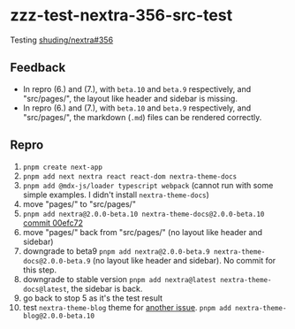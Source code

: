 # zzz-test-nextra-356-src-test

Testing [shuding/nextra#356](https://github.com/shuding/nextra/issues/356)

## Feedback

- In repro (6.) and (7.), with `beta.10` and `beta.9` respectively, and "src/pages/", the layout like header and sidebar is missing.
- In repro (6.) and (7.), with `beta.10` and `beta.9` respectively, and "src/pages/", the markdown (`.md`) files can be rendered correctly.

## Repro

1. `pnpm create next-app`
2. `pnpm add next nextra react react-dom nextra-theme-docs`
3. `pnpm add @mdx-js/loader typescript webpack` (cannot run with some simple examples. I didn't install `nextra-theme-docs`)
4. move "pages/" to "src/pages/"
5. `pnpm add nextra@2.0.0-beta.10 nextra-theme-docs@2.0.0-beta.10` [commit 00efc72](https://github.com/PabloLION/zzz-test-nextra-356-src-test/commit/00efc72fdba144e48b402949abafcdd500eb63c6)
6. move "pages/" back from "src/pages/" (no layout like header and sidebar)
7. downgrade to beta9 `pnpm add nextra@2.0.0-beta.9 nextra-theme-docs@2.0.0-beta.9` (no layout like header and sidebar). No commit for this step.
8. downgrade to stable version `pnpm add nextra@latest nextra-theme-docs@latest`, the sidebar is back.
9. go back to stop 5 as it's the test result
10. test `nextra-theme-blog` theme for [another issue](https://github.com/shuding/nextra/issues/597). `pnpm add nextra-theme-blog@2.0.0-beta.10`
